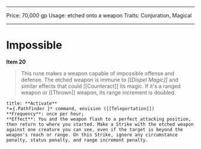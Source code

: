 
---
Price: 70,000 gp
Usage: etched onto a weapon
Traits: Conjuration, Magical

---

# Impossible

**Item 20**

> This rune makes a weapon capable of impossible offense and defense. The etched weapon is immune to *[[Dispel Magic]]* and similar effects that could [[Counteract]] its magic. If it's a ranged weapon or [[Thrown]] weapon, its range increment is doubled.

```ad-embed-ability
title: **Activate**
*⬺{.Pathfinder }* command, envision ([[Teleportation]]) 
**Frequency**: once per hour;
**Effect**: You and the weapon flash to a perfect attacking position, then return to where you started. Make a Strike with the etched weapon against one creature you can see, even if the target is beyond the weapon's reach or range. On this Strike, ignore any circumstance penalty, status penalty, and range increment penalty.

```
